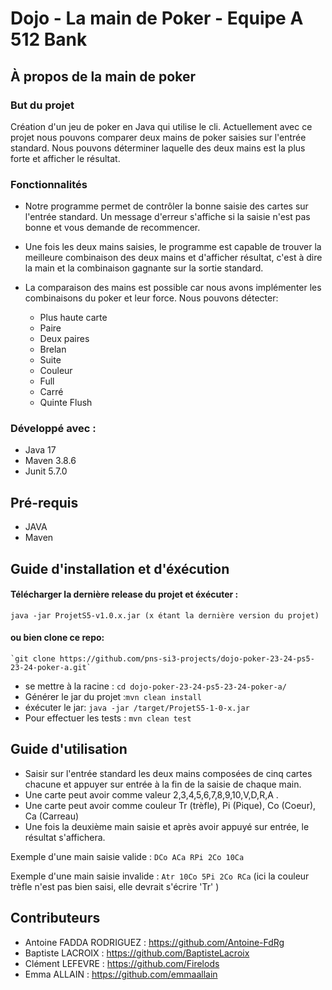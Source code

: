 # Dojo - La main de Poker - Equipe A 512 Bank
## À propos de la main de poker
### But du projet 
Création d'un jeu de poker en Java qui utilise le cli. 
Actuellement avec ce projet nous pouvons comparer deux mains de poker saisies sur l'entrée standard. Nous pouvons déterminer laquelle des deux mains est la plus forte et afficher le résultat.
### Fonctionnalités 
* Notre programme permet de contrôler la bonne saisie des cartes sur l'entrée standard. Un message d'erreur s'affiche si la saisie n'est pas bonne et vous demande de recommencer. 
* Une fois les deux mains saisies, le programme est capable de trouver la meilleure combinaison des deux mains et d'afficher résultat, c'est à dire la main et la combinaison gagnante sur la sortie standard. 
* La comparaison des mains est possible car nous avons implémenter les combinaisons du poker et leur force. Nous pouvons détecter: 

  * Plus haute carte
  * Paire
  * Deux paires
  * Brelan
  * Suite 
  * Couleur 
  * Full 
  * Carré 
  * Quinte Flush

### Développé avec :
- 	Java 17
- 	Maven 3.8.6
- 	Junit 5.7.0

## Pré-requis
- JAVA 
- Maven 
## Guide d'installation et d'éxécution 
#### Télécharger la dernière release du projet et éxécuter : 
```java -jar ProjetS5-v1.0.x.jar (x étant la dernière version du projet)```

#### ou bien clone ce repo:
    `git clone https://github.com/pns-si3-projects/dojo-poker-23-24-ps5-23-24-poker-a.git`
- 	se mettre à la racine :
     `cd dojo-poker-23-24-ps5-23-24-poker-a/`
- 	Générer le jar du projet :`mvn clean install`
- 	éxécuter le jar:
     `java -jar /target/ProjetS5-1-0-x.jar`
- 	Pour effectuer les tests :
     `mvn clean test`

## Guide d'utilisation 
- Saisir sur l'entrée standard les deux mains composées de cinq cartes chacune et appuyer sur entrée à la fin de la saisie de chaque main. 
- Une carte peut avoir comme valeur 2,3,4,5,6,7,8,9,10,V,D,R,A . 
- Une carte peut avoir comme couleur Tr (trèfle), Pi (Pique), Co (Coeur), Ca (Carreau)
- Une fois la deuxième main saisie et après avoir appuyé sur entrée, le résultat s'affichera. 
 
Exemple d'une main saisie valide :  ``DCo ACa RPi 2Co 10Ca``

Exemple d'une main saisie invalide : ``Atr 10Co 5Pi 2Co RCa`` (ici la couleur trèfle n'est pas bien saisi, elle devrait s'écrire 'Tr' )
## Contributeurs 
- Antoine FADDA RODRIGUEZ : https://github.com/Antoine-FdRg
- Baptiste LACROIX : https://github.com/BaptisteLacroix
- Clément LEFEVRE : https://github.com/Firelods
- Emma ALLAIN : https://github.com/emmaallain
